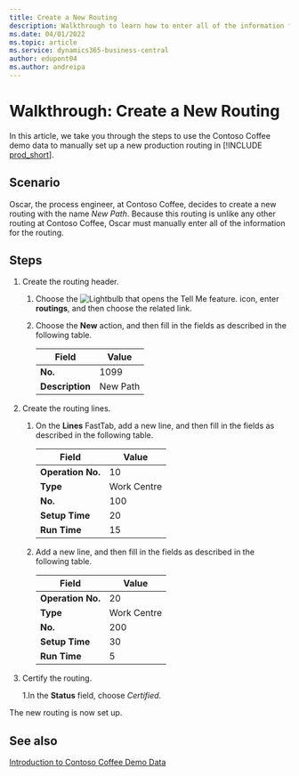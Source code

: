 ```yaml
---
title: Create a New Routing
description: Walkthrough to learn how to enter all of the information for a new routing manually in Business Central.
ms.date: 04/01/2022
ms.topic: article
ms.service: dynamics365-business-central
author: edupont04
ms.author: andreipa
---
```

# Walkthrough: Create a New Routing

In this article, we take you through the steps to use the Contoso Coffee demo data to manually set up a new production routing in [!INCLUDE [prod_short](../../includes/prod_short.md)].  

## Scenario

Oscar, the process engineer, at Contoso Coffee, decides to create a new routing with the name *New Path*. Because this routing is unlike any other routing at Contoso Coffee, Oscar must manually enter all of the information for the routing.  

## Steps

1. Create the routing header.  

    1. Choose the ![Lightbulb that opens the Tell Me feature.](../../media/ui-search/search_small.png "Tell me what you want to do") icon, enter **routings**, and then choose the related link.  

    2. Choose the **New** action, and then fill in the fields as described in the following table.  

        |Field  |Value  |
        |---------|---------|
        |**No.** |1099|
        |**Description** |New Path|
2. Create the routing lines.

    1. On the **Lines** FastTab, add a new line, and then fill in the fields as described in the following table.  

        |Field  |Value  |
        |---------|---------|
        |**Operation No.** |10|
        |**Type** |Work Centre|
        |**No.** |100|
        |**Setup Time** |20|
        |**Run Time** |15|

    2. Add a new line, and then fill in the fields as described in the following table.  

        |Field  |Value  |
        |---------|---------|
        |**Operation No.** |20|
        |**Type** |Work Centre|
        |**No.** |200|
        |**Setup Time** |30|
        |**Run Time** |5|
3. Certify the routing.

    1.In the **Status** field, choose *Certified*.  

The new routing is now set up.  

## See also

[Introduction to Contoso Coffee Demo Data](../contoso-coffee-intro.md)  
